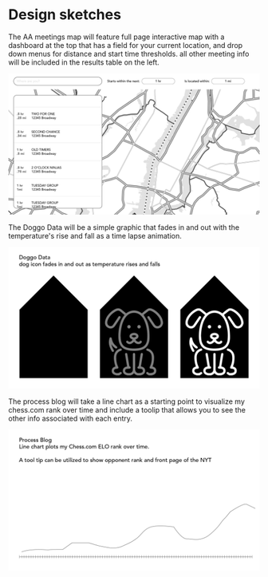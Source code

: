 # Design sketches

The AA meetings map will feature full page interactive map with a dashboard at the top that has a field for your current location, and drop down menus for distance and start time thresholds. all other meeting info will be included in the results table on the left.

![Alt text](/week10/Week10_sketch1.png?raw=true)

The Doggo Data will be a simple graphic that fades in and out with the temperature's rise and fall as a time lapse animation.

![Alt text](/week10/Week10_sketch2.png?raw=true)

The process blog will take a line chart as a starting point to visualize my chess.com rank over time and include a toolip that allows you to see the other info associated with each entry. 

![Alt text](/week10/Week10_sketch3.png?raw=true)